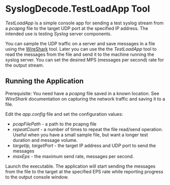 ﻿# SyslogDecode.TestLoadApp Tool
*TestLoadApp* is a simple console app for sending a test syslog stream from a *pcapng* file to the target UDP port at the specified IP address. The intended use is testing *Syslog* server components.  

You can sample the UDP traffic on a server and save messages in a file using the [WireShark](https://en.wikipedia.org/wiki/Wireshark) tool. Later you can use the the *TestLoadApp* tool to read the messages from the file and send it to the machine running the syslog server. You can set the desired MPS (messages per second) rate for the output stream.

## Running the Application
Prerequisite: You need have a *pcapng* file saved in a known location. See *WireShark* documentation on capturing the network traffic and saving it to a file. 

Edit the *app.config* file and set the configuration values: 
* *pcapFilePath* - a path to the pcapng file 
* *repeatCount* - a number of times to repeat the file read/send operation. Useful when you have a small sample file, but want a longer test duration and message volume. 
* *targetIp, targetPort* - the target IP address and UDP port to send the messages 
* *maxEps* - the maximum send rate, messages per second. 

Launch the executable. The application will start sending the messages from the file to the target at the specified EPS rate while reporting progress to the output console window.  



  

 

 




